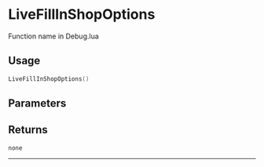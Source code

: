 # LiveFillInShopOptions
Function name in Debug.lua
## Usage
```lua
LiveFillInShopOptions()
```
## Parameters

## Returns
`none`

---